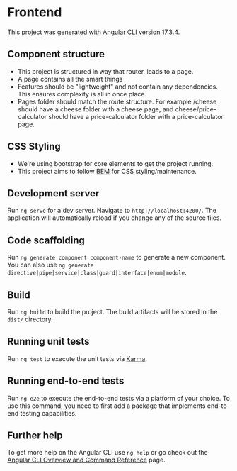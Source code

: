 # Frontend

This project was generated with [Angular CLI](https://github.com/angular/angular-cli) version 17.3.4.

## Component structure

- This project is structured in way that router, leads to a page.
- A page contains all the smart things
- Features should be "lightweight" and not contain any dependencies. This ensures complexity is all in once place.
- Pages folder should match the route structure. For example /cheese should have a cheese folder with a cheese page, and cheese/price-calculator should have a price-calculator folder with a price-calculator page.

## CSS Styling
- We're using bootstrap for core elements to get the project running.
- This project aims to follow [BEM](https://getbem.com/) for CSS styling/maintenance.
## Development server

Run `ng serve` for a dev server. Navigate to `http://localhost:4200/`. The application will automatically reload if you change any of the source files.

## Code scaffolding

Run `ng generate component component-name` to generate a new component. You can also use `ng generate directive|pipe|service|class|guard|interface|enum|module`.

## Build

Run `ng build` to build the project. The build artifacts will be stored in the `dist/` directory.

## Running unit tests

Run `ng test` to execute the unit tests via [Karma](https://karma-runner.github.io).

## Running end-to-end tests

Run `ng e2e` to execute the end-to-end tests via a platform of your choice. To use this command, you need to first add a package that implements end-to-end testing capabilities.

## Further help

To get more help on the Angular CLI use `ng help` or go check out the [Angular CLI Overview and Command Reference](https://angular.io/cli) page.
